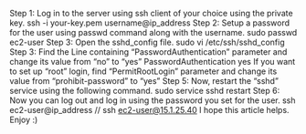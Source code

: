 Step 1: Log in to the server using ssh client of your choice using the private key.
ssh -i your-key.pem username@ip_address
Step 2: Setup a password for the user using passwd command along with the username.
sudo passwd ec2-user
Step 3: Open the sshd_config file.
sudo vi /etc/ssh/sshd_config
Step 3: Find the Line containing “PasswordAuthentication” parameter and change its value from “no” to “yes”
PasswordAuthentication yes
If you want to set up “root” login, find “PermitRootLogin” parameter and change its value from “prohibit-password” to “yes”
Step 5: Now, restart the “sshd” service using the following command.
sudo service sshd restart
Step 6: Now you can log out and log in using the password you set for the user.
ssh ec2-user@ip_address 
// ssh ec2-user@15.1.25.40
I hope this article helps. Enjoy :)
